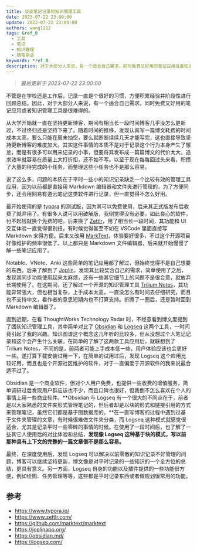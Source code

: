 ```yaml
---
title: 谈谈笔记记录和知识管理工具
date: 2023-07-22 23:00:00
update: 2023-07-22 23:00:00
authors: wang1212
tags: &ref_0
  - 工具
  - 笔记
  - 知识管理
  - 随笔杂谈
keywords: *ref_0
description: 对于大部分人来说，有一个适合自己需求，同时免费又好用的笔记应用或者知识管理工具是很难得的。
---
```


> _最后更新于 2023-07-22 23:00:00_

不管是在学校还是工作后，记录一直是个很好的习惯，方便积累经验并阶段性进行回顾总结。因此，对于大部分人来说，有一个适合自己需求，同时免费又好用的笔记应用或者知识管理工具是很难得的。

<!-- truncate -->

从大学开始就一直在坚持更新博客，期间有相当长一段时间博客几乎没怎么更新过，不过终归还是坚持下来了。随着时间的推移，发现认真写一篇博文耗费的时间成本太高，要么只能在周末抽空，要么就断断续续几天才能写完，这也直接导致坚持更新博客的难度加大。其实这件事情的本质不是对于记录这个行为本身产生了懈怠，而是有很多可以用来记录的小事，但要将其发布成一篇篇博文的代价太大，追求效率就容易在质量上大打折扣，还不如不写。以至于现在每每回过头来看，积攒了大量的待完成的小任务，而整理这些小任务也不是那么容易。

说了这么多，问题的本质在于平时一些小的知识记录缺乏一个比较有效的管理工具应用，因为以前都是直接用 Markdown 编辑器和文件夹进行管理的，为了方便同步，还会用网易有道云笔记这类软件进行记录，但一直觉得不怎么好用。

最开始使用的是 [typora](https://www.typora.io/) 的测试版，因为其可以免费使用，后来其正式版发布后收费了就弃用了。有很多人说可以用破解版，我倒觉得没有必要，如此良心的软件，付不起钱就换个免费的吧。后来换了 [Zettlr](https://www.zettlr.com/)，用了相当长一段时间，其功能和 UI 交互体验一直觉得很别扭，有时候觉得甚至不如在 VSCode 里面直接写 Markdown 来得方便。后来又改用 [MarkText](https://github.com/marktext/marktext)，体验要好很多，不过这个开源项目好像维护的频率很低了。以上都只是 Markdown 文件编辑器，后来就开始慢慢了解一些笔记应用了。

Notable、VNote、Anki 这些简单的笔记应用都了解过，但始终觉得不是自己想要的东西。后来了解到了 [Joplin](https://joplinapp.org/)，发现其比较契合自己的需求，简单使用了之后，发现其同步功能使用起来太麻烦，还有一些其它细节上的问题不是很合意，就放弃长期使用了。在这期间，还了解过一个开源的知识管理工具 [Trilium Notes](https://github.com/zadam/trilium)，其功能异常强大，但也相当复杂，上手成本太高，一直没怎么有时间去仔细研究，而且也不支持中文，看作者的意思短期内也不打算支持。折腾了一圈后，还是暂时回到 Markdown 编辑器了。

直到近期，在看 ThoughtWorks Technology Radar 时，不经意看到博文里提到了团队知识管理工具，其中简单对比了 [Obsidian](https://obsidian.md/) 和 [Logseq](https://logseq.com/) 这两个工具，一时间竟引起了我的兴趣。知识图谱这个概念这几年听的比较多，但从没想过个人笔记记录和这个会产生什么关联。在简单的了解了这两款工具应用后，就联想到了 Trilium Notes，不同的是，前两者可能上手成本低一些，用户体验应该也会更好一些。遂打算下载安装试用一下，在简单的试用过后，发现 Logseq 这个应用比较好用，而且也是个开源社区维护的软件，对于一直偏爱于开源软件的我来说最合适不过了。

Obsidian 是一个商业软件，但对个人用户免费，也提供一些收费的增值服务，简单调研过后发现用户群应该也不少，而且口碑也很好，但我倒不怎么喜欢在个人的事情上用一些商业软件。**Obsidian 与 Logseq 有一个很大的不同点在于，前者是以大家熟悉的文件夹形式管理笔记的，但后者却是以块的形式和链接引用的方式来管理笔记，虽然它们都是基于图数据库的。**在一直写博客的过程中遇到过基于文件夹管理的文章，有时候很难做文件夹分类，而 Logseq 这种模式就感觉很适合，尤其是记录平时一些零碎的事情的时候。在使用了一段时间后，也了解了一些其它人使用后的对比体验和总结，**发现像 Logseq 这种基于块的模式，写以前那种具有上下文的完整的一篇文章倒不是那么容易。**

最终，在深度使用后，发现 Logseq 可以解决以前零散的知识记录不好管理的问题，博客可以继续坚持更新，博文像是对平时记录的一些知识的一个全方位的总结，更具有意义。另一方面，Logseq 自身的功能以及插件提供的一些功能很方便，例如绘图、任务管理等等，这些都是平时记录东西或者做规划很常用的功能。

## 参考

- <https://www.typora.io/>
- <https://www.zettlr.com/>
- <https://github.com/marktext/marktext>
- <https://joplinapp.org/>
- <https://obsidian.md/>
- <https://logseq.com/>
